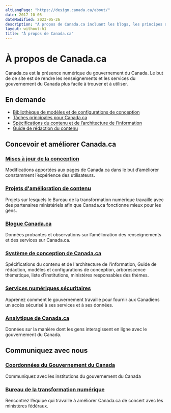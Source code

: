 ```yaml
---
altLangPage: "https://design.canada.ca/about/"
date: 2017-10-05
dateModified: 2023-05-26
description: "À propos de Canada.ca incluant les blogs, les principes de conception, et les manuels et les guides."
layout: without-h1
title: "À propos de Canada.ca"
---
```

<h1 property="name headline" id="wb-cont" dir="ltr">À propos de Canada.ca</h1>
<div class="row profile">
  <div class="col-md-8">
    <p>Canada.ca est la présence numérique du gouvernement du Canada. Le but de ce site est de rendre les renseignements et les services du gouvernement du Canada plus facile à trouver et à utiliser.</p>
  </div>
</div>
<div class="row">
  <div class="col-md-4 col-xs-12 pull-right">
    <section class="lnkbx">
      <h2>En demande</h2>
      <ul>
        <li><a href="{{ site.url }}/bibliotheque-modeles.html">Bibliothèque de modèles et de configurations de conception</a></li>
        <li><a href="{{ site.url }}/a-propos/taches-principales-pour-canada-ca.html">Tâches principales pour Canada.ca</a></li>
        <li><a href="{{ site.url }}/architecture/specifications-contenu-architecture-information-canada.html">Spécifications du contenu et de l’architecture de l’information</a></li>
        <li><a href="{{ site.url }}/guide-redaction/">Guide de rédaction du contenu</a></li>
      </ul>
    </section>
  </div>
  <section class="col-md-8 pull-left gc-drmt">
    <h2>Concevoir et améliorer Canada.ca</h2>
    <div class="wb-eqht row">
      <div class="col-md-6">
        <section>
          <h3 class="h5"><a href="{{ site.url }}/a-propos/derniers-changements.html">Mises à jour de la conception</a></h3>
          <p>Modifications apportées aux pages de Canada.ca dans le but d’améliorer constamment l’expérience des utilisateurs.</p>
        </section>
      </div>
      <div class="col-md-6">
        <section>
          <h3 class="h5"><a href="{{ site.urlblogue }}/pages/apercu-projet.html">Projets d'amélioration de contenu</a></h3>
          <p>Projets sur lesquels le Bureau de la transformation numérique travaille avec des partenaires ministériels afin que Canada.ca fonctionne mieux pour les gens.</p>
        </section>
      </div>
      <div class="clearfix"></div>
      <div class="col-md-6">
        <section>
          <h3 class="h5"><a href="{{ site.urlblogue }}">Blogue Canada.ca</a></h3>
          <p>Données probantes et observations sur l’amélioration des renseignements et des services sur Canada.ca.</p>
        </section>
      </div>
      <div class="col-md-6">
        <section>
          <h3 class="h5"><a href="{{ site.url }}/">Système de conception de Canada.ca</a></h3>
          <p>Spécifications du contenu et de l'architecture de l'information, Guide de rédaction, modèles et configurations de conception, arborescence thématique, liste d'institutions, ministères responsables des thèmes.</p>
        </section>
      </div>
      <div class="clearfix"></div>
      <div class="col-md-6">
        <section>
          <h3 class="h5"><a href="{{ site.urlcanadaca }}/fr/gouvernement/a-propos/services-numeriques-securitaires.html">Services numériques sécuritaires</a></h3>
          <p>Apprenez comment le gouvernement travaille pour fournir aux Canadiens un accès sécurisé à ses services et à ses données.</p>
        </section>
      </div>
      <div class="col-md-6">
        <section>
          <h3 class="h5"><a href="{{ site.urlcanadaca }}/fr/analytique.html">Analytique de Canada.ca</a></h3>
          <p>Données sur la manière dont les gens interagissent en ligne avec le gouvernement du Canada.</p>
        </section>
      </div>
    </div>
  </section>
  <div class="clearfix"></div>
  <section class="col-md-8 pull-left gc-drmt">
    <h2>Communiquez avec nous</h2>
    <div class="wb-eqht row">
      <div class="col-md-6">
        <section>
          <h3 class="h5"><a href="{{ site.urlcanadaca }}/fr/contact.html">Coordonnées du Gouvernement du Canada</a></h3>
          <p>Communiquez avec les institutions du gouvernement du Canada</p>
        </section>
      </div>
      <div class="col-md-6">
        <section>
          <h3 class="h5"><a href="{{ site.url }}/a-propos/a-propos-bureau-transformation-numerique.html">Bureau de la transformation numérique</a></h3>
          <p>Rencontrez l’équipe qui travaille à améliorer Canada.ca de concert avec les ministères fédéraux. </p>
        </section>
      </div>
    </div>
  </section>
</div>
